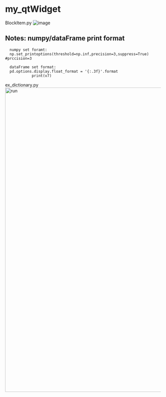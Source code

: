 # my_qtWidget

BlockItem.py
![image](https://user-images.githubusercontent.com/2010446/129995361-4197c29f-3411-49ef-9ab4-2ebcad40a362.png)




## Notes: numpy/dataFrame print format

	  numpy set foramt:
	  np.set_printoptions(threshold=np.inf,precision=3,suppress=True) #prccision=3

	  dataFrame set format: 
	  pd.options.display.float_format = '{:.3f}'.format
				print(v7)

ex_dictionary.py
<img width="985" alt="run" src="https://user-images.githubusercontent.com/2010446/132438676-686f3539-7ed2-4902-8084-044d284a4348.png">


